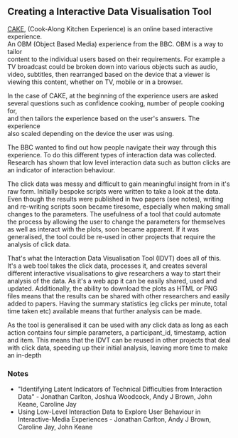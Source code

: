 ## Creating a Interactive Data Visualisation Tool

[CAKE](https://www.bbc.co.uk/taster/pilots/cook-along-kitchen-experience), (Cook-Along Kitchen Experience) is an online based interactive experience.  
An OBM (Object Based Media) experience from the BBC. OBM is a way to tailor  
content to the individual users based on their requirements. For example a  
TV broadcast could be broken down into various objects such as audio,  
video, subtitles, then rearranged based on the device that a viewer is  
viewing this content, whether on TV, mobile or in a browser.

In the case of CAKE, at the beginning of the experience users are asked  
several questions such as confidence cooking, number of people cooking for,  
and then tailors the experience based on the user's answers. The experience  
also scaled depending on the device the user was using.

The BBC wanted to find out how people navigate their way through this  
experience. To do this different types of interaction data was collected. 
Research has shown that low level interaction data such as button clicks 
are an indicator of interaction behaviour.

The click data was messy and difficult to gain meaningful insight from in it's raw form.
Initially bespoke scripts were written to take a look at the data. Even though the results 
were published in two papers (see notes), writing and re-writing scripts soon became tiresome,
especially when making small changes to the parameters. The usefulness of a tool that 
could automate the process by allowing the user to change the parameters for themselves as well
as interact with the plots, soon became apparent. If it was generalised, the tool could
be re-used in other projects that require the analysis of click data.

That's what the Interaction Data Visualisation Tool (IDVT) does all of this. It's a web tool
takes the click data, processes it, and creates several different interactive visualisations to
give researchers a way to start their analysis of the data. As it's a web app it can be easily shared, used and updated. 
Additionally, the ability to download the plots as HTML or PNG files means that the results can be shared with other researchers and
easily added to papers. Having the summary statistics (eg clicks per minute, total time taken etc) available means that 
further analysis can be made.

As the tool is generalised it can be used with any click data as long as each action contains four simple parameters, 
a participant_id, timestamp, action and item. This means that the IDVT can be reused in other projects that deal with click data,
speeding up their initial analysis, leaving more time to make an in-depth 

### Notes
* "Identifying Latent Indicators of Technical Difficulties from Interaction Data" -  Jonathan Carlton, Joshua Woodcock, Andy J Brown, John Keane, Caroline Jay
* Using Low-Level Interaction Data to Explore User Behaviour in Interactive-Media Experiences - Jonathan Carlton, Andy J Brown, Caroline Jay, John Keane 